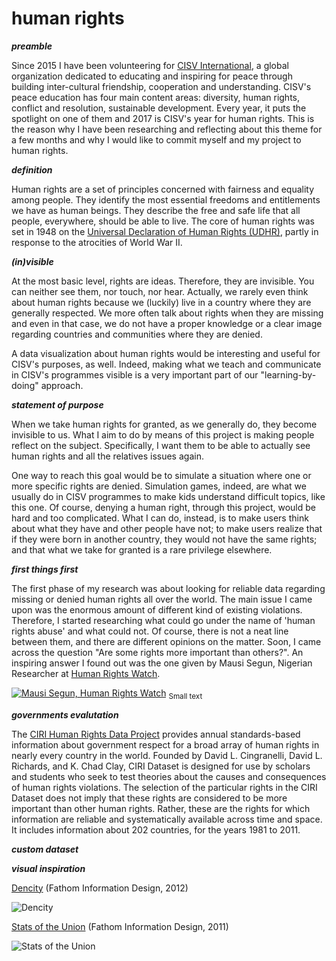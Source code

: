 
# human rights

***preamble***

Since 2015 I have been volunteering for [CISV International](http://www.cisv.org), a global organization dedicated to educating and inspiring for peace through building inter-cultural friendship, cooperation and understanding. CISV's peace education has four main content areas: diversity, human rights, conflict and resolution, sustainable development. Every year, it puts the spotlight on one of them and 2017 is CISV's year for human rights. This is the reason why I have been researching and reflecting about this theme for a few months and why I would like to commit myself and my project to human rights.

***definition***

Human rights are a set of principles concerned with fairness and equality among people. They identify the most essential freedoms and entitlements we have as human beings. They describe the free and safe life that all people, everywhere, should be able to live. The core of human rights was set in 1948 on the [Universal Declaration of Human Rights (UDHR)](http://www.un.org/en/universal-declaration-human-rights/), partly in response to the atrocities of World War II.

***(in)visible***

At the most basic level, rights are ideas. Therefore, they are invisible. You can neither see them, nor touch, nor hear. Actually, we rarely even think about human rights because we (luckily) live in a country where they are generally respected. We more often talk about rights when they are missing and even in that case, we do not have a proper knowledge or a clear image regarding countries and communities where they are denied.

A data visualization about human rights would be interesting and useful for CISV's purposes, as well. Indeed, making what we teach and communicate in CISV's programmes visible is a very important part of our "learning-by-doing" approach.

***statement of purpose***

When we take human rights for granted, as we generally do, they become invisible to us. What I aim to do by means of this project is making people reflect on the subject. Specifically, I want them to be able to actually see human rights and all the relatives issues again. 

One way to reach this goal would be to simulate a situation where one or more specific rights are denied. Simulation games, indeed, are what we usually do in CISV programmes to make kids understand difficult topics, like this one. Of course, denying a human right, through this project, would be hard and too complicated. What I can do, instead, is to make users think about what they have and other people have not; to make users realize that if they were born in another country, they would not have the same rights; and that what we take for granted is a rare privilege elsewhere. 

***first things first***

The first phase of my research was about looking for reliable data regarding missing or denied human rights all over the world. The main issue I came upon was the enormous amount of different kind of existing violations. Therefore, I started researching what could go under the name of 'human rights abuse' and what could not. Of course, there is not a neat line between them, and there are different opinions on the matter. Soon, I came across the question "Are some rights more important than others?". An inspiring answer I found out was the one given by Mausi Segun, Nigerian Researcher at [Human Rights Watch](https://www.hrw.org).

[![Mausi Segun, Human Rights Watch](http://i.imgur.com/smIb0xG.png)](https://www.youtube.com/watch?v=1KNLS1WZkZA "Are some rights more important than others?")
<sub>Small text</sub>

***governments evalutation***

The [CIRI Human Rights Data Project](http://www.humanrightsdata.com) provides annual standards-based information about government respect for a broad array of human rights in nearly every country in the world. Founded by David L. Cingranelli, David L. Richards, and K. Chad Clay, CIRI Dataset is designed for use by scholars and students who seek to test theories about the causes and consequences of human rights violations. The selection of the particular rights in the CIRI Dataset does not imply that these rights are considered to be more important than other human rights. Rather, these are the rights for which information are reliable and systematically available across time and space. It includes information about 202 countries, for the years 1981 to 2011.

***custom dataset***



***visual inspiration***

[Dencity](https://fathom.info/notebook/1981/) (Fathom Information Design, 2012)

![Dencity](https://fathom.info/uploads/2011/09/110923_worldL.png)

[Stats of the Union](https://fathom.info/indicators/) (Fathom Information Design, 2011)

![Stats of the Union](https://fathom.info/uploads/2017/01/sotu-sg6.jpg)
